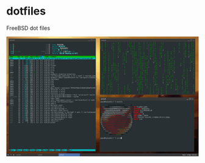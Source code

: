 # dotfiles

FreeBSD dot files


![FreeBSD screenshot](https://github.com/Digital-Chaos/dotfiles/blob/master/screenie.png)


